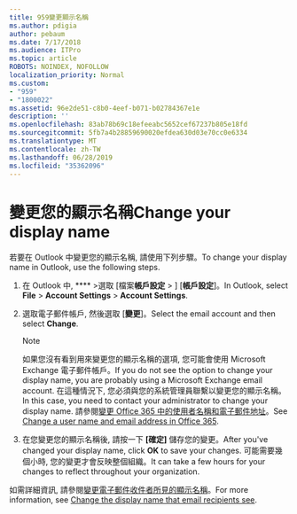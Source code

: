 ```yaml
---
title: 959變更顯示名稱
ms.author: pdigia
author: pebaum
ms.date: 7/17/2018
ms.audience: ITPro
ms.topic: article
ROBOTS: NOINDEX, NOFOLLOW
localization_priority: Normal
ms.custom:
- "959"
- "1800022"
ms.assetid: 96e2de51-c8b0-4eef-b071-b02784367e1e
description: ''
ms.openlocfilehash: 83ab78b69c18efeeabc5652cef67237b805e18fd
ms.sourcegitcommit: 5fb7a4b28859690020efdea630d03e70cc0e6334
ms.translationtype: MT
ms.contentlocale: zh-TW
ms.lasthandoff: 06/28/2019
ms.locfileid: "35362096"
---
```

# <a name="change-your-display-name"></a><span data-ttu-id="047a5-102">變更您的顯示名稱</span><span class="sxs-lookup"><span data-stu-id="047a5-102">Change your display name</span></span>
  
<span data-ttu-id="047a5-103">若要在 Outlook 中變更您的顯示名稱, 請使用下列步驟。</span><span class="sxs-lookup"><span data-stu-id="047a5-103">To change your display name in Outlook, use the following steps.</span></span>
  
1. <span data-ttu-id="047a5-104">在 Outlook 中, \*\*\*\* \>選取 [檔案**帳戶設定** \> ] [**帳戶設定**]。</span><span class="sxs-lookup"><span data-stu-id="047a5-104">In Outlook, select **File** \> **Account Settings** \> **Account Settings**.</span></span>

2. <span data-ttu-id="047a5-105">選取電子郵件帳戶, 然後選取 [**變更**]。</span><span class="sxs-lookup"><span data-stu-id="047a5-105">Select the email account and then select **Change**.</span></span>

    > [!NOTE]
    > <span data-ttu-id="047a5-106">如果您沒有看到用來變更您的顯示名稱的選項, 您可能會使用 Microsoft Exchange 電子郵件帳戶。</span><span class="sxs-lookup"><span data-stu-id="047a5-106">If you do not see the option to change your display name, you are probably using a Microsoft Exchange email account.</span></span> <span data-ttu-id="047a5-107">在這種情況下, 您必須與您的系統管理員聯繫以變更您的顯示名稱。</span><span class="sxs-lookup"><span data-stu-id="047a5-107">In this case, you need to contact your administrator to change your display name.</span></span> <span data-ttu-id="047a5-108">請參閱[變更 Office 365 中的使用者名稱和電子郵件地址](https://support.office.com/article/fb5ac074-e203-4e1f-9843-b9d1a3e03297.aspx)。</span><span class="sxs-lookup"><span data-stu-id="047a5-108">See [Change a user name and email address in Office 365](https://support.office.com/article/fb5ac074-e203-4e1f-9843-b9d1a3e03297.aspx).</span></span>
  
3. <span data-ttu-id="047a5-109">在您變更您的顯示名稱後, 請按一下 **[確定]** 儲存您的變更。</span><span class="sxs-lookup"><span data-stu-id="047a5-109">After you've changed your display name, click **OK** to save your changes.</span></span> <span data-ttu-id="047a5-110">可能需要幾個小時, 您的變更才會反映整個組織。</span><span class="sxs-lookup"><span data-stu-id="047a5-110">It can take a few hours for your changes to reflect throughout your organization.</span></span>

<span data-ttu-id="047a5-111">如需詳細資訊, 請參閱[變更電子郵件收件者所見的顯示名稱](https://support.office.com/article/2b53331a-ba2a-4803-88dc-ac9fe376c8a9.aspx)。</span><span class="sxs-lookup"><span data-stu-id="047a5-111">For more information, see [Change the display name that email recipients see](https://support.office.com/article/2b53331a-ba2a-4803-88dc-ac9fe376c8a9.aspx).</span></span>
  